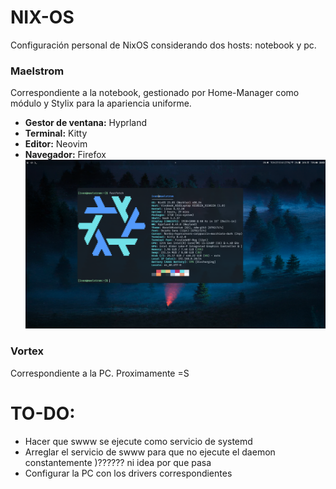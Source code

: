 # NIX-OS
Configuración personal de NixOS considerando dos hosts: notebook y pc.
### Maelstrom
Correspondiente a la notebook, gestionado por Home-Manager como módulo y Stylix para la apariencia uniforme.
- **Gestor de ventana:** Hyprland
- **Terminal:** Kitty
- **Editor:** Neovim
- **Navegador:** Firefox
![Captura Maelstrom](./assets/display_example.png)

### Vortex
Correspondiente a la PC. Proximamente =S


# TO-DO:
- Hacer que swww se ejecute como servicio de systemd
- Arreglar el servicio de swww para que no ejecute el daemon constantemente )?????? ni idea por que pasa
- Configurar la PC con los drivers correspondientes
